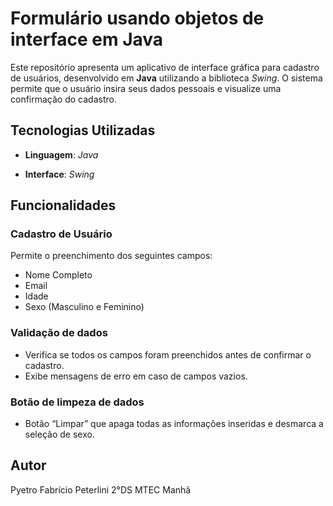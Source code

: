 # Formulário usando objetos de interface em Java

Este repositório apresenta um aplicativo de interface gráfica para cadastro de usuários, desenvolvido em **Java** utilizando a biblioteca *Swing*. O sistema permite que o usuário insira seus dados pessoais e visualize uma confirmação do cadastro.

## Tecnologias Utilizadas

- **Linguagem**: *Java*

- **Interface**: *Swing*

## Funcionalidades

### Cadastro de Usuário
Permite o preenchimento dos seguintes campos:
- Nome Completo
- Email
- Idade
- Sexo (Masculino e Feminino)

### Validação de dados
- Verifica se todos os campos foram preenchidos antes de confirmar o cadastro.
- Exibe mensagens de erro em caso de campos vazios.

### Botão de limpeza de dados
- Botão “Limpar” que apaga todas as informações inseridas e desmarca a seleção de sexo.

## Autor
Pyetro Fabrício Peterlini
2°DS MTEC Manhã
